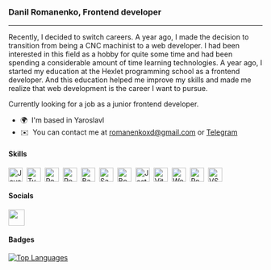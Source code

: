 ### Danil Romanenko, Frontend developer
____

Recently, I decided to switch careers. A year ago, I made the decision to transition from being a CNC machinist to a web developer. I had been interested in this field as a hobby for quite some time and had been spending a considerable amount of time learning technologies. A year ago, I started my education at the Hexlet programming school as a frontend developer. And this education helped me improve my skills and made me realize that web development is the career I want to pursue.

Currently looking for a job as a junior frontend developer.

* 🌍  I'm based in Yaroslavl
* ✉️  You can contact me at [romanenkoxd@gmail.com](mailto:romanenkoxd@gmail.com) or [Telegram](https://www.t.me/solarxsolar)

#### Skills
<div style="display: flex; flex-wrap: wrap; gap: 4px; justify-content: left;"><img src="https://cdn.simpleicons.org/javascript/F7DF1E" height="28" alt="JavaScript" style="margin-right: 4px"> <img src="https://cdn.simpleicons.org/typescript/3178C6" height="28" alt="TypeScript" style="margin-right: 4px"> <img src="https://skillicons.dev/icons?i=react" height="28" alt="React" style="margin-right: 4px"> <img src="https://skillicons.dev/icons?i=redux" height="28" alt="Redux" style="margin-right: 4px"> <img src="https://skillicons.dev/icons?i=bash" height="28" alt="Bash" style="margin-right: 4px"> <img src="https://skillicons.dev/icons?i=sass" height="28" alt="Sass" style="margin-right: 4px"> <img src="https://skillicons.dev/icons?i=bootstrap" height="28" alt="Bootstrap" style="margin-right: 4px"> <img src="https://skillicons.dev/icons?i=jest" height="28" alt="Jest" style="margin-right: 4px"> <img src="https://skillicons.dev/icons?i=vite" height="28" alt="Vite" style="margin-right: 4px"> <img src="https://skillicons.dev/icons?i=webpack" height="28" alt="Webpack" style="margin-right: 4px"> <img src="https://skillicons.dev/icons?i=postman" height="28" alt="Postman" style="margin-right: 4px"> <img src="https://skillicons.dev/icons?i=vscode" height="28" alt="VSCode" style="margin-right: 4px"></div>

#### Socials
<p align="left"> <a href="https://www.github.com/solarxweb" target="_blank" rel="noreferrer"> <picture> <source media="(prefers-color-scheme: dark)" srcset="https://raw.githubusercontent.com/danielcranney/readme-generator/main/public/icons/socials/github-dark.svg" /> <source media="(prefers-color-scheme: light)" srcset="https://raw.githubusercontent.com/danielcranney/readme-generator/main/public/icons/socials/github.svg" /> <img src="https://raw.githubusercontent.com/danielcranney/readme-generator/main/public/icons/socials/github.svg" width="32" height="32" /> </picture> </a></p>

#### Badges
<a href="https://github.com/solarxweb" align="left"><img src="https://github-readme-stats.vercel.app/api/top-langs/?username=solarxweb&langs_count=10&title_color=3382ed&text_color=0891b2&icon_color=84cc16&bg_color=0f172a&hide_border=true&locale=en&custom_title=Top%20%Languages" alt="Top Languages" /></a>

